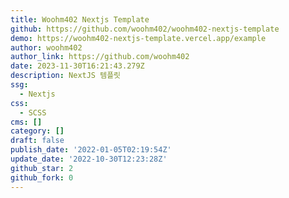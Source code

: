 ```yaml
---
title: Woohm402 Nextjs Template
github: https://github.com/woohm402/woohm402-nextjs-template
demo: https://woohm402-nextjs-template.vercel.app/example
author: woohm402
author_link: https://github.com/woohm402
date: 2023-11-30T16:21:43.279Z
description: NextJS 템플릿
ssg:
  - Nextjs
css:
  - SCSS
cms: []
category: []
draft: false
publish_date: '2022-01-05T02:19:54Z'
update_date: '2022-10-30T12:23:28Z'
github_star: 2
github_fork: 0
---
```

